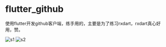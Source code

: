 # flutter_github

使用flutter开发github客户端，练手用的，主要是为了练习rxdart，rxdart真心好用，赞。

![s1](https://raw.githubusercontent.com/dlgchg/flutter_github/master/screen_shot/s1.png?watermark/2/text/aHR0cHM6Ly9ibG9nLmNzZG4ubmV0L2xvdmVjaHJpczAw/font/5a6L5L2T/fontsize/400/fill/I0JBQkFCMA==/dissolve/70)
![s2](https://raw.githubusercontent.com/dlgchg/flutter_github/master/screen_shot/s2.png?watermark/2/text/aHR0cHM6Ly9ibG9nLmNzZG4ubmV0L2xvdmVjaHJpczAw/font/5a6L5L2T/fontsize/400/fill/I0JBQkFCMA==/dissolve/70)